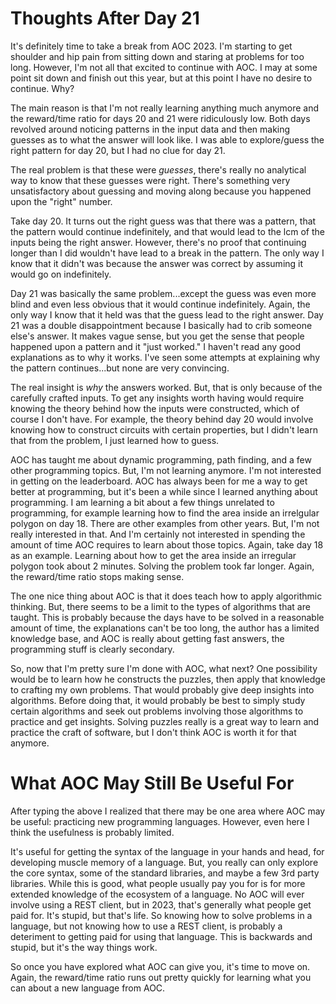 # Thoughts After Day 21

It's definitely time to take a break from AOC 2023. I'm starting to get shoulder and hip pain from sitting down and staring at problems for too long. However, I'm not all that excited to continue with AOC. I may at some point sit down and finish out this year, but at this point I have no desire to continue. Why?

The main reason is that I'm not really learning anything much anymore and the reward/time ratio for days 20 and 21 were ridiculously low. Both days revolved around noticing patterns in the input data and then making guesses as to what the answer will look like. I was able to explore/guess the right pattern for day 20, but I had no clue for day 21.

The real problem is that these were _guesses_, there's really no analytical way to know that these guesses were right. There's something very unsatisfactory about guessing and moving along because you happened upon the "right" number.

Take day 20. It turns out the right guess was that there was a pattern, that the pattern would continue indefinitely, and that would lead to the lcm of the inputs being the right answer. However, there's no proof that continuing longer than I did wouldn't have lead to a break in the pattern. The only way I know that it didn't was because the answer was correct by assuming it would go on indefinitely.

Day 21 was basically the same problem...except the guess was even more blind and even less obvious that it would continue indefinitely. Again, the only way I know that it held was that the guess lead to the right answer. Day 21 was a double disappointment because I basically had to crib someone else's answer. It makes vague sense, but you get the sense that people happened upon a pattern and it "just worked." I haven't read any good explanations as to why it works. I've seen some attempts at explaining why the pattern continues...but none are very convincing.

The real insight is _why_ the answers worked. But, that is only because of the carefully crafted inputs. To get any insights worth having would require knowing the theory behind how the inputs were constructed, which of course I don't have. For example, the theory behind day 20 would involve knowing how to construct circuits with certain properties, but I didn't learn that from the problem, I just learned how to guess.

AOC has taught me about dynamic programming, path finding, and a few other programming topics. But, I'm not learning anymore. I'm not interested in getting on the leaderboard. AOC has always been for me a way to get better at programming, but it's been a while since I learned anything about programming. I am learning a bit about a few things unrelated to programming, for example learning how to find the area inside an irrelgular polygon on day 18. There are other examples from other years. But, I'm not really interested in that. And I'm certainly not interested in spending the amount of time AOC requires to learn about those topics. Again, take day 18 as an example. Learning about how to get the area inside an irregular polygon took about 2 minutes. Solving the problem took far longer. Again, the reward/time ratio stops making sense.

The one nice thing about AOC is that it does teach how to apply algorithmic thinking. But, there seems to be a limit to the types of algorithms that are taught. This is probably because the days have to be solved in a reasonable amount of time, the explanations can't be too long, the author has a limited knowledge base, and AOC is really about getting fast answers, the programming stuff is clearly secondary.

So, now that I'm pretty sure I'm done with AOC, what next? One possibility would be to learn how he constructs the puzzles, then apply that knowledge to crafting my own problems. That would probably give deep insights into algorithms. Before doing that, it would probably be best to simply study certain algorithms and seek out problems involving those algorithms to practice and get insights. Solving puzzles really is a great way to learn and practice the craft of software, but I don't think AOC is worth it for that anymore.

# What AOC May Still Be Useful For

After typing the above I realized that there may be one area where AOC may be useful: practicing new programming languages. However, even here I think the usefulness is probably limited.

It's useful for getting the syntax of the language in your hands and head, for developing muscle memory of a language. But, you really can only explore the core syntax, some of the standard libraries, and maybe a few 3rd party libraries. While this is good, what people usually pay you for is for more extended knowledge of the ecosystem of a language. No AOC will ever involve using a REST client, but in 2023, that's generally what people get paid for. It's stupid, but that's life. So knowing how to solve problems in a language, but not knowing how to use a REST client, is probably a deteriment to getting paid for using that language. This is backwards and stupid, but it's the way things work.

So once you have explored what AOC can give you, it's time to move on. Again, the reward/time ratio runs out pretty quickly for learning what you can about a new language from AOC.
